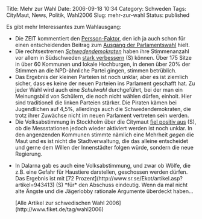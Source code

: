Title: Mehr zur Wahl
Date: 2006-09-18 10:34
Category: Schweden
Tags: CityMaut, News, Politik, Wahl2006
Slug: mehr-zur-wahl
Status: published

Es gibt mehr Interessantes zum Wahlausgang:

-   Die ZEIT kommentiert den
    [Persson-Faktor](http://www.zeit.de/online/2006/38/schweden-wahl-kommentar),
    den ich ja auch schon für einen entscheidenden Beitrag zum [Ausgang
    der
    Parlamentswahl](http://www.fiket.de/2006/09/17/regierungswechsel-in-schweden/)
    hielt.
-   Die rechtsextremen
    [*Schwedendemokraten*](http://www.fiket.de/2006/06/08/die-schwedischen-rechtsradikalen/)
    haben ihre Stimmenanzahl vor allem in Südschweden [stark
    verbessern](http://www.sr.se/Ekot/artikel.asp?artikel=943516) (S)
    können. Über 175 Sitze in über 60 Kommunen und lokale Hochburgen, in
    denen über 20% der Stimmen an die NPD-ähnliche Partei gingen,
    stimmen betrüblich.
-   Das Ergebnis der kleinen Parteien ist noch unklar, aber es ist
    ziemlich sicher, dass es keine der neuen Parteien ins Parlament
    geschafft hat. Zu jeder Wahl wird auch eine *Schulwahl*
    durchgeführt, bei der man ein Meinungsbild von Schülern, die noch
    nicht wählen dürfen, einholt. Hier sind traditionell die linken
    Parteien stärker. Die Piraten kämen bei Jugendlichen auf 4,5%,
    allerdings auch die Schwedendemokraten, die trotz ihrer Zuwächse
    nicht im neuen Parlament vertreten sein werden.
-   Die Volksabstimmung in Stockholm über die Citymaut [fiel positiv
    aus](http://www.sr.se/cgi-bin/stockholm/nyheter/artikel.asp?Artikel=943479)
    (S), ob die Messstationen jedoch wieder aktiviert werden ist noch
    unklar. In den angenzenden Kommunen stimmte nämlich eine Mehrheit
    *gegen* die Maut und es ist nicht die Stadtverwaltung, die das
    alleine entscheidet und gerne dem Willen der Innenstädter folgen
    würde, sondern die neue Regierung.

<ul>
<li>
In Dalarna gab es auch eine Volksabstimmung, und zwar ob Wölfe, die z.B.
eine Gefahr für Haustiere darstellen, geschossen werden dürfen. Das
Ergebnis ist mit [72
Prozent](http://www.sr.se/Ekot/artikel.asp?artikel=943413) (S) *für* den
Abschuss eindeutig. Wenn da mal nicht alte Ängste und die Jägerlobby
rationale Argumente überdeckt haben…

</p>
[Alle Artikel zur schwedischen Wahl
2006](http://www.fiket.de/tag/wahl2006)

